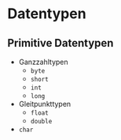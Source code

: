 # Datentypen

## Primitive Datentypen

- Ganzzahltypen 
    - ```byte```
    - ```short```
    - ```int```
    - ```long```
- Gleitpunkttypen
    - ```float```
    - ```double```
- ```char```
